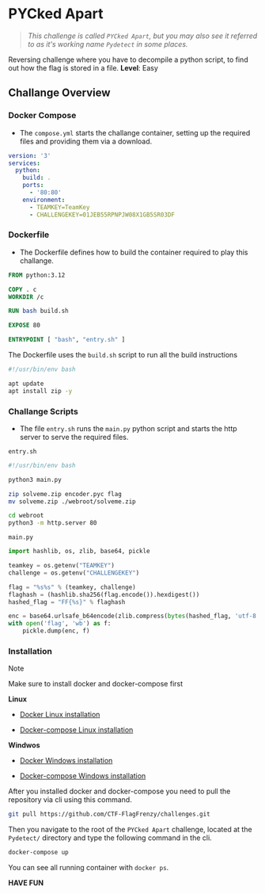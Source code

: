 # PYCked Apart
> _This challenge is called `PYCked Apart`, but you may also see it referred to as it's working name `Pydetect` in some places._

Reversing challenge where you have to decompile a python script, to find out how the flag is stored in a file.
**Level**: Easy

## Challange Overview

### Docker Compose
 - The `compose.yml` starts the challange container, setting up the required files and providing them via a download.

```yaml
version: '3'
services:
  python:
    build: .
    ports:
      - '80:80'
    environment:
      - TEAMKEY=TeamKey
      - CHALLENGEKEY=01JEB55RPNPJW08X1GB5SR03DF
```

### Dockerfile 

- The Dockerfile defines how to build the container required to play this challange.

```Dockerfile
FROM python:3.12

COPY . c
WORKDIR /c

RUN bash build.sh

EXPOSE 80

ENTRYPOINT [ "bash", "entry.sh" ]
```

The Dockerfile uses the `build.sh` script to run all the build instructions

```bash
#!/usr/bin/env bash

apt update
apt install zip -y
```

### Challange Scripts

- The file `entry.sh` runs the `main.py` python script and starts the http server to serve the required files.

`entry.sh`
```bash
#!/usr/bin/env bash

python3 main.py

zip solveme.zip encoder.pyc flag
mv solveme.zip ./webroot/solveme.zip

cd webroot
python3 -m http.server 80
```

`main.py`
```py
import hashlib, os, zlib, base64, pickle

teamkey = os.getenv("TEAMKEY")
challenge = os.getenv("CHALLENGEKEY")

flag = "%s%s" % (teamkey, challenge)
flaghash = (hashlib.sha256(flag.encode()).hexdigest())
hashed_flag = "FF{%s}" % flaghash

enc = base64.urlsafe_b64encode(zlib.compress(bytes(hashed_flag, 'utf-8')))
with open('flag', 'wb') as f:
    pickle.dump(enc, f)
```


### Installation

> [!NOTE]
> Make sure to install docker and docker-compose first

**Linux**

- [Docker Linux installation](https://docs.docker.com/engine/install/ubuntu/)

- [Docker-compose Linux installation](https://docs.docker.com/compose/install/linux/)

**Windwos**

- [Docker Windows installation](https://docs.docker.com/desktop/setup/install/windows-install/)

- [Docker-compose Windows installation](https://docs.docker.com/compose/install/)

After you installed docker and docker-compose you need to pull the repository via cli using this command.

```sh
git pull https://github.com/CTF-FlagFrenzy/challenges.git
```

Then you navigate to the root of the `PYCked Apart` challenge, located at the `Pydetect/` directory and type the following command in the cli.

```sh
docker-compose up
```

You can see all running container with `docker ps`.

**HAVE FUN**